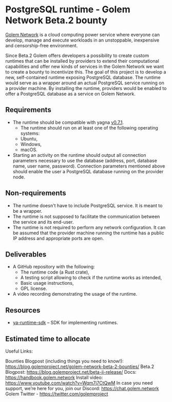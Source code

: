 # PostgreSQL runtime - Golem Network Beta.2 bounty


[Golem Network](http://golem.network/) is a cloud computing power service where
everyone can develop, manage and execute workloads in an unstoppable,
inexpensive and censorship-free environment.

Since Beta.2 Golem offers developers a possibility to create custom runtimes
that can be installed by providers to extend their computational capabilities
and offer new kinds of services in the Golem Network we want to create a bounty
to incentivize this. The goal of this project is to develop a new,
self-contained runtime exposing PostgreSQL database. The runtime would serve as
a wrapper around an actual PostgreSQL service running on a provider machine. By
installing the runtime, providers would be enabled to offer a PostgreSQL
database as a service on Golem Network.

## Requirements

* The runtime should be compatible with yagna [v0.7.1](https://blog.golemproject.net/golem-beta-2-patch-release-v0-7-1/).
  * The runtime should run on at least one of the following operating systems:
  * Ubuntu,
  * Windows,
  * macOS.
* Starting an activity on the runtime should output all connection parameters necessary to use the database (address, port, database name, user name, password).
  Connection parameters mentioned above should enable the user a PostgreSQL database running on the provider node.


## Non-requirements

* The runtime doesn't have to include PostgreSQL service. It is meant to be a wrapper.
* The runtime is not supposed to facilitate the communication between the service and its end-user.
* The runtime is not required to perform any network configuration. It can be assumed that the provider machine running the runtime has a public IP address and appropriate ports are open.


## Deliverables

* A GitHub repository with the following:
  * The runtime code (a Rust crate),
  * A testing script allowing to check if the runtime works as intended,
  * Basic usage instructions,
  * GPL license.
* A video recording demonstrating the usage of the runtime.


## Resources

* [ya-runtime-sdk](https://github.com/golemfactory/ya-runtime-sdk) – SDK for implementing runtimes.


## Estimated time to allocate

Useful Links:

Bounties Blogpost (including things you need to know!): https://blog.golemproject.net/golem-network-beta-2-bounties/
Beta.2 Blogpost: https://blog.golemproject.net/beta-ii-release/
Docs: https://handbook.golem.network
Install video: https://www.youtube.com/watch?v=Wqm7j7CtQwM
In case you need support, we’re here for you, join our Discord: https://chat.golem.network
Golem Twitter - https://twitter.com/golemproject
